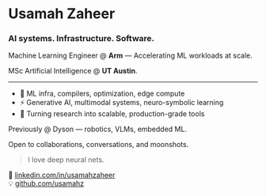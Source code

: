 # Usamah Zaheer

### AI systems. Infrastructure. Software.  

Machine Learning Engineer @ **Arm** — Accelerating ML workloads at scale.  

MSc Artificial Intelligence @ **UT Austin**.

---

- 🧠 ML infra, compilers, optimization, edge compute
- ⚡ Generative AI, multimodal systems, neuro-symbolic learning
- 🔧 Turning research into scalable, production-grade tools

Previously @ Dyson — robotics, VLMs, embedded ML.  

Open to collaborations, conversations, and moonshots.

> I love deep neural nets.

🔗 [linkedin.com/in/usamahzaheer](https://linkedin.com/in/usamahzaheer)  
💡 [github.com/usamahz](https://github.com/usamahz)
